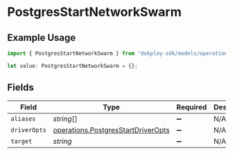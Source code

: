 # PostgresStartNetworkSwarm

## Example Usage

```typescript
import { PostgresStartNetworkSwarm } from "dokploy-sdk/models/operations";

let value: PostgresStartNetworkSwarm = {};
```

## Fields

| Field                                                                                    | Type                                                                                     | Required                                                                                 | Description                                                                              |
| ---------------------------------------------------------------------------------------- | ---------------------------------------------------------------------------------------- | ---------------------------------------------------------------------------------------- | ---------------------------------------------------------------------------------------- |
| `aliases`                                                                                | *string*[]                                                                               | :heavy_minus_sign:                                                                       | N/A                                                                                      |
| `driverOpts`                                                                             | [operations.PostgresStartDriverOpts](../../models/operations/postgresstartdriveropts.md) | :heavy_minus_sign:                                                                       | N/A                                                                                      |
| `target`                                                                                 | *string*                                                                                 | :heavy_minus_sign:                                                                       | N/A                                                                                      |